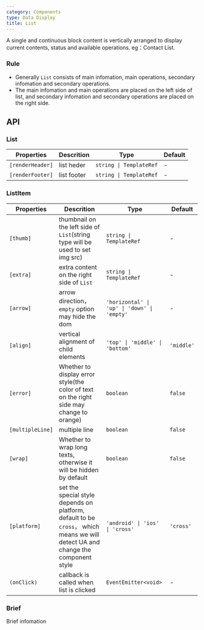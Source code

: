 ```yaml
---
category: Components
type: Data Display
title: List
---
```


A single and continuous block content is vertically arranged to display current contents, status and available operations. eg：Contact List.

<!-- In case you need an infinite scroll list - consider using [ListView](https://mobile.ant.design/components/list-view/) component. -->

### Rule
- Generally `List` consists of main infomation, main operations, secondary infomation and secondary operations.
- The main infomation and main operations are placed on the left side of list, and secondary infomation and secondary operations are placed on the right side.


## API

### List

Properties | Descrition | Type | Default
-----------|------------|------|--------
| `[renderHeader]` | list heder | `string \| TemplateRef` | - |
| `[renderFooter]` | list footer | `string \| TemplateRef` | - |

### ListItem

Properties | Descrition | Type | Default
-----------|------------|------|--------
| `[thumb]` | thumbnail on the left side of `List`(string type will be used to set img src) | `string \| TemplateRef` | - |
| `[extra]` | extra content on the right side of `List` | `string \| TemplateRef` | - |
| `[arrow]` | arrow direction，`empty` option may hide the dom | `'horizontal' \| 'up' \| 'down' \| 'empty'` | - |
| `[align]` | vertical alignment of child elements | `'top' \| 'middle' \| 'bottom'` | `'middle'` |
| `[error]` | Whether to display error style(the color of text on the right side may change to orange) | `boolean` | `false` |
| `[multipleLine]` | multiple line | `boolean` | `false` |
| `[wrap]` | Whether to wrap long texts, otherwise it will be hidden by default | `boolean` | `false` |
| `[platform]` | set the special style depends on platform, default to be `cross`， which means we will detect UA and change the component style | `'android' \| 'ios' \| 'cross'` | `'cross'` |
| `(onClick)` | callback is called when list is clicked | `EventEmitter<void>` | - |

### Brief

Brief infomation
